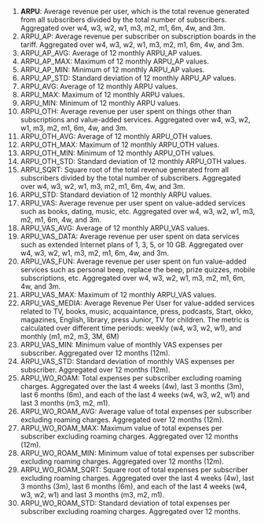 1. **ARPU**: Average revenue per user, which is the total revenue generated from all subscribers divided by the total number of subscribers. Aggregated over w4, w3, w2, w1, m3, m2, m1, 6m, 4w, and 3m.
2. ARPU_AP: Average revenue per subscriber on subscription boards in the tariff. Aggregated over w4, w3, w2, w1, m3, m2, m1, 6m, 4w, and 3m.
3. ARPU_AP_AVG: Average of 12 monthly ARPU_AP values.
4. ARPU_AP_MAX: Maximum of 12 monthly ARPU_AP values.
5. ARPU_AP_MIN: Minimum of 12 monthly ARPU_AP values.
6. ARPU_AP_STD: Standard deviation of 12 monthly ARPU_AP values.
7. ARPU_AVG: Average of 12 monthly ARPU values.
8. ARPU_MAX: Maximum of 12 monthly ARPU values.
9. ARPU_MIN: Minimum of 12 monthly ARPU values.
10. ARPU_OTH: Average revenue per user spent on things other than subscriptions and value-added services. Aggregated over w4, w3, w2, w1, m3, m2, m1, 6m, 4w, and 3m.
11. ARPU_OTH_AVG: Average of 12 monthly ARPU_OTH values.
12. ARPU_OTH_MAX: Maximum of 12 monthly ARPU_OTH values.
13. ARPU_OTH_MIN: Minimum of 12 monthly ARPU_OTH values.
14. ARPU_OTH_STD: Standard deviation of 12 monthly ARPU_OTH values.
15. ARPU_SQRT: Square root of the total revenue generated from all subscribers divided by the total number of subscribers. Aggregated over w4, w3, w2, w1, m3, m2, m1, 6m, 4w, and 3m.
16. ARPU_STD: Standard deviation of 12 monthly ARPU values.
17. ARPU_VAS: Average revenue per user spent on value-added services such as books, dating, music, etc. Aggregated over w4, w3, w2, w1, m3, m2, m1, 6m, 4w, and 3m.
18. ARPU_VAS_AVG: Average of 12 monthly ARPU_VAS values.
19. ARPU_VAS_DATA: Average revenue per user spent on data services such as extended Internet plans of 1, 3, 5, or 10 GB. Aggregated over w4, w3, w2, w1, m3, m2, m1, 6m, 4w, and 3m.
20. ARPU_VAS_FUN: Average revenue per user spent on fun value-added services such as personal beep, replace the beep, prize quizzes, mobile subscriptions, etc. Aggregated over w4, w3, w2, w1, m3, m2, m1, 6m, 4w, and 3m.
21. ARPU_VAS_MAX: Maximum of 12 monthly ARPU_VAS values.
22.  ARPU_VAS_MEDIA: Average Revenue Per User for value-added services related to TV, books, music, acquaintance, press, podcasts, Start, okko, magazines, English, library, press Junior, TV for children. The metric is calculated over different time periods: weekly (w4, w3, w2, w1), and monthly (m1, m2, m3, 3M, 6M)
23. ARPU_VAS_MIN: Minimum value of monthly VAS expenses per subscriber. Aggregated over 12 months (12m).
24. ARPU_VAS_STD: Standard deviation of monthly VAS expenses per subscriber. Aggregated over 12 months (12m).
25. ARPU_WO_ROAM: Total expenses per subscriber excluding roaming charges. Aggregated over the last 4 weeks (4w), last 3 months (3m), last 6 months (6m), and each of the last 4 weeks (w4, w3, w2, w1) and last 3 months (m3, m2, m1).
26. ARPU_WO_ROAM_AVG: Average value of total expenses per subscriber excluding roaming charges. Aggregated over 12 months (12m).
27. ARPU_WO_ROAM_MAX: Maximum value of total expenses per subscriber excluding roaming charges. Aggregated over 12 months (12m).
28. ARPU_WO_ROAM_MIN: Minimum value of total expenses per subscriber excluding roaming charges. Aggregated over 12 months (12m).
29. ARPU_WO_ROAM_SQRT: Square root of total expenses per subscriber excluding roaming charges. Aggregated over the last 4 weeks (4w), last 3 months (3m), last 6 months (6m), and each of the last 4 weeks (w4, w3, w2, w1) and last 3 months (m3, m2, m1).
30. ARPU_WO_ROAM_STD: Standard deviation of total expenses per subscriber excluding roaming charges. Aggregated over 12 months.
